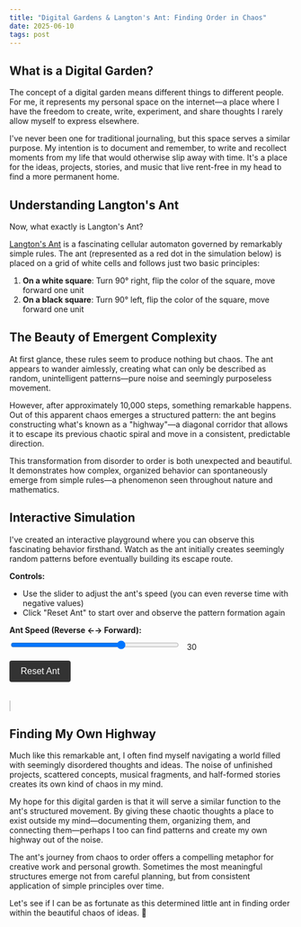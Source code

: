 ```yaml
---
title: "Digital Gardens & Langton's Ant: Finding Order in Chaos"
date: 2025-06-10
tags: post
---
```


## What is a Digital Garden?

The concept of a digital garden means different things to different people. For me, it represents my personal space on the internet—a place where I have the freedom to create, write, experiment, and share thoughts I rarely allow myself to express elsewhere.

I've never been one for traditional journaling, but this space serves a similar purpose. My intention is to document and remember, to write and recollect moments from my life that would otherwise slip away with time. It's a place for the ideas, projects, stories, and music that live rent-free in my head to find a more permanent home.

## Understanding Langton's Ant

Now, what exactly is Langton's Ant? 

[Langton's Ant](https://en.wikipedia.org/wiki/Langton%27s_ant) is a fascinating cellular automaton governed by remarkably simple rules. The ant (represented as a red dot in the simulation below) is placed on a grid of white cells and follows just two basic principles:

1. **On a white square**: Turn 90° right, flip the color of the square, move forward one unit
2. **On a black square**: Turn 90° left, flip the color of the square, move forward one unit

## The Beauty of Emergent Complexity

At first glance, these rules seem to produce nothing but chaos. The ant appears to wander aimlessly, creating what can only be described as random, unintelligent patterns—pure noise and seemingly purposeless movement.

However, after approximately 10,000 steps, something remarkable happens. Out of this apparent chaos emerges a structured pattern: the ant begins constructing what's known as a "highway"—a diagonal corridor that allows it to escape its previous chaotic spiral and move in a consistent, predictable direction.

This transformation from disorder to order is both unexpected and beautiful. It demonstrates how complex, organized behavior can spontaneously emerge from simple rules—a phenomenon seen throughout nature and mathematics.

## Interactive Simulation

I've created an interactive playground where you can observe this fascinating behavior firsthand. Watch as the ant initially creates seemingly random patterns before eventually building its escape route.

**Controls:**
- Use the slider to adjust the ant's speed (you can even reverse time with negative values)
- Click "Reset Ant" to start over and observe the pattern formation again

<label for="ant-speed" style="display:block;margin-bottom:8px;font-weight:bold;">Ant Speed (Reverse ←→ Forward):</label>
<input type="range" id="ant-speed" min="-30" max="60" value="30" style="width:300px;margin-bottom:20px;">
<span id="ant-speed-value" style="margin-left:8px;vertical-align:middle;">30</span>
<br/>
<button onclick="resetAnt()" style="padding:10px 20px;font-size:16px;margin: 0 0 20px 0;display:inline-block;background:#333;color:#fff;border:none;border-radius:4px;cursor:pointer;">Reset Ant</button>

<div style="width: 100%; max-width: 600px; margin: 0 auto;">
    <canvas id="langtons-ant" width="600" height="600" style="border: 1px solid #ccc;"></canvas>
</div>

<script src="/js/langtons-ant.js"></script>

## Finding My Own Highway

Much like this remarkable ant, I often find myself navigating a world filled with seemingly disordered thoughts and ideas. The noise of unfinished projects, scattered concepts, musical fragments, and half-formed stories creates its own kind of chaos in my mind.

My hope for this digital garden is that it will serve a similar function to the ant's structured movement. By giving these chaotic thoughts a place to exist outside my mind—documenting them, organizing them, and connecting them—perhaps I too can find patterns and create my own highway out of the noise.

The ant's journey from chaos to order offers a compelling metaphor for creative work and personal growth. Sometimes the most meaningful structures emerge not from careful planning, but from consistent application of simple principles over time.

Let's see if I can be as fortunate as this determined little ant in finding order within the beautiful chaos of ideas. 🐜